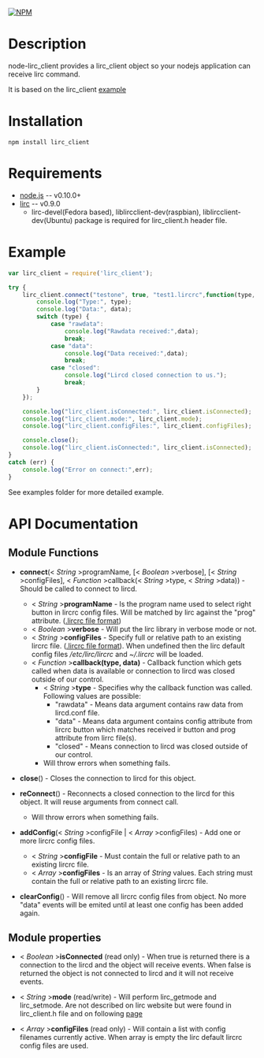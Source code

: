 [![NPM](https://nodei.co/npm/lirc_client.png)](https://nodei.co/npm/lirc_client/)

Description
===========

node-lirc_client provides a lirc_client object so your nodejs application
can receive lirc command.

It is based on the lirc_client [example](http://www.lirc.org/html/technical.html#library) 

Installation
============
```text
npm install lirc_client
````

Requirements
============

* [node.js](http://nodejs.org) -- v0.10.0+
* [lirc](http://www.lirc.org/) -- v0.9.0
  * lirc-devel(Fedora based), liblircclient-dev(raspbian), liblircclient-dev(Ubuntu)  package is required for lirc_client.h header file.

Example
=======

```javascript
var lirc_client = require('lirc_client');

try {
	lirc_client.connect("testone", true, "test1.lircrc",function(type, data){
		console.log("Type:", type);
		console.log("Data:", data);
		switch (type) {
			case "rawdata":
				console.log("Rawdata received:",data);
				break;
			case "data":
				console.log("Data received:",data);
				break;
			case "closed":
				console.log("Lircd closed connection to us.");
				break;
		}
	});

	console.log("lirc_client.isConnected:", lirc_client.isConnected);
	console.log("lirc_client.mode:", lirc_client.mode);
	console.log("lirc_client.configFiles:", lirc_client.configFiles);

	console.close();
	console.log("lirc_client.isConnected:", lirc_client.isConnected);
}
catch (err) {
	console.log("Error on connect:",err);
}
```
See examples folder for more detailed example.

API Documentation
=================

Module Functions
---------------- 

* **connect**(< _String_ >programName, [< _Boolean_ >verbose], [< _String_ >configFiles], < _Function_ >callback(< _String_ >type, < _String_ >data)) - Should be called to connect to lircd.
  * < _String_ >**programName** - Is the program name used to select right button in lircrc config files. Will be matched by lirc against the "prog" attribute. ([.lircrc file format](http://www.lirc.org/html/configure.html#lircrc_format))
  * < _Boolean_ >**verbose** - Will put the lirc library in verbose mode or not.
  * < _String_ >**configFiles** - Specify full or relative path to an existing lircrc file. ([.lircrc file format](http://www.lirc.org/html/configure.html#lircrc_format)). When undefined then the lirc default config files _/etc/lirc/lircrc_ and _~/.lircrc_ will be loaded.
  * < _Function_ >**callback(type, data)** - Callback function which gets called when data is available or connection to lircd was closed outside of our control.
    * < _String_ >**type** - Specifies why the callback function was called. Following values are possible:
      * "rawdata" - Means data argument contains raw data from lircd.conf file. 
      * "data" - Means data argument contains config attribute from lircrc button which matches received ir button and prog attribute from lirrc file(s). 
      * "closed" - Means connection to lircd was closed outside of our control. 
    * Will throw errors when something fails.

* **close**() - Closes the connection to lircd for this object.

* **reConnect**() - Reconnects a closed connection to the lircd for this object. It will reuse arguments from connect call.
  * Will throw errors when something fails.

* **addConfig**(< _String_ >configFile | < _Array_ >configFiles) - Add one or more lircrc config files.
  * < _String_ >**configFile** - Must contain the full or relative path to an existing lircrc file.
  * < _Array_ >**configFiles** - Is an array of _String_ values. Each string must contain the full or relative path to an existing lircrc file.

* **clearConfig**() - Will remove all lircrc config files from object. No more "data" events will be emited until at least one config has been added again.

Module properties
---------------- 

* < _Boolean_ >**isConnected** (read only) - When true is returned there is a connection to the lircd and the object will receive events. When false is returned the object is not connected to lircd and it will not receive events.

* < _String_ >**mode** (read/write) - Will perform lirc_getmode and lirc_setmode. Are not described on lirc website but were found in lirc_client.h file and on following [page](http://lirc.10951.n7.nabble.com/Patch-control-lirc-mode-from-external-program-td1611.html)

* < _Array_ >**configFiles** (read only) - Will contain a list with config filenames currently active. When array is empty the lirc default lircrc config files are used.


